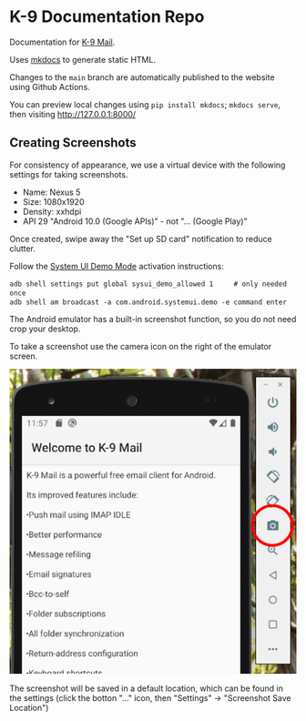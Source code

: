 # K-9 Documentation Repo

Documentation for [K-9 Mail](https://k9mail.app/).

Uses [mkdocs](https://www.mkdocs.org/) to generate static HTML.

Changes to the `main` branch are automatically published to the
website using Github Actions.

You can preview local changes using `pip install mkdocs`; `mkdocs serve`,
then visiting http://127.0.0.1:8000/

## Creating Screenshots

For consistency of appearance, we use a virtual device with the following settings for taking screenshots.

* Name: Nexus 5 
* Size: 1080x1920 
* Density: xxhdpi
* API 29 "Android 10.0 (Google APIs)" - not "... (Google Play)"

Once created, swipe away the "Set up SD card" notification to reduce clutter.

Follow the [System UI Demo Mode](https://android.googlesource.com/platform/frameworks/base/+/master/packages/SystemUI/docs/demo_mode.md)
activation instructions:

```
adb shell settings put global sysui_demo_allowed 1     # only needed once
adb shell am broadcast -a com.android.systemui.demo -e command enter
```

The Android emulator has a built-in screenshot function, so you do not need crop your desktop.

To take a screenshot use the camera icon on the right of the emulator screen.

![](readme_images/screenshot_icon.png)

The screenshot will be saved in a default location, which can be found in the settings (click
the botton "..." icon, then "Settings" -> "Screenshot Save Location")
